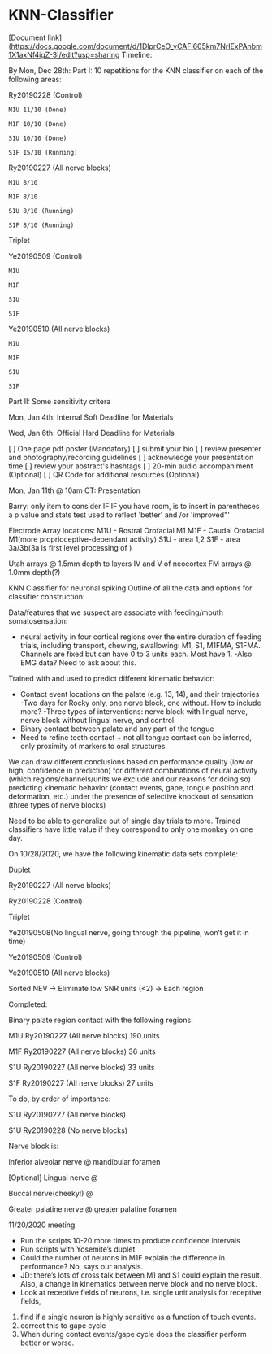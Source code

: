 # KNN-Classifier
[Document link](https://docs.google.com/document/d/1DlprCeO_yCAFl605km7NrIExPAnbm1X1axNf4igZ-3I/edit?usp=sharing
Timeline:

By Mon, Dec 28th:
Part I:
10 repetitions for the KNN classifier on each of the following areas:

Ry20190228 (Control)

    M1U 11/10 (Done)

    M1F 10/10 (Done)

    S1U 10/10 (Done)

    S1F 15/10 (Running)

Ry20190227 (All nerve blocks)

    M1U 8/10 
    
    M1F 8/10

    S1U 8/10 (Running)

    S1F 8/10 (Running)
    
Triplet

Ye20190509 (Control)

    M1U

    M1F

    S1U

    S1F
    
Ye20190510 (All nerve blocks)

    M1U

    M1F

    S1U

    S1F
    
Part II:
Some sensitivity critera
    
Mon, Jan 4th: Internal Soft Deadline for Materials

Wed, Jan 6th: Official Hard Deadline for Materials

[ ] One page pdf poster (Mandatory)
[ ] submit your bio
[ ] review presenter and photography/recording guidelines
[ ] acknowledge your presentation time
[ ] review your abstract's hashtags
[ ] 20-min audio accompaniment (Optional)
[ ] QR Code for additional resources (Optional)


Mon, Jan 11th @ 10am CT: Presentation

Barry: only item to consider IF IF you have room, is to insert in parentheses a p value and stats test used to reflect 'better' and /or 'improved"'

Electrode Array locations:
M1U - Rostral Orofacial M1
M1F - Caudal Orofacial M1(more proprioceptive-dependant activity)
S1U - area 1,2
S1F - area 3a/3b(3a is first level processing of )

Utah arrays @ 1.5mm depth to layers IV and V of neocortex
FM arrays @ 1.0mm depth(?)

KNN Classifier for neuronal spiking
Outline of all the data and options for classifier construction:

Data/features that we suspect are associate with feeding/mouth somatosensation:
- neural activity in four cortical regions over the entire duration of feeding trials, including transport, chewing, swallowing: M1, S1, M1FMA, S1FMA. Channels are fixed but can have 0 to 3 units each. Most have 1.
-Also EMG data? Need to ask about this.

Trained with and used to predict different kinematic behavior:

- Contact event locations on the palate (e.g. 13, 14), and their trajectories
    -Two days for Rocky only, one nerve block, one without. How to include more?
    -Three types of interventions: nerve block with lingual nerve, nerve block without     lingual nerve, and control
- Binary contact between palate and any part of the tongue
- Need to refine teeth contact + not all tongue contact can be inferred, only proximity of markers to oral structures.

We can draw different conclusions based on performance quality (low or high, confidence in prediction) for different combinations of neural activity (which regions/channels/units we exclude and our reasons for doing so) predicting kinematic behavior (contact events, gape, tongue position and deformation, etc.) under the presence of selective knockout of sensation (three types of nerve blocks)

Need to be able to generalize out of single day trials to more. Trained classifiers have little value if they correspond to only one monkey on one day.

On 10/28/2020, we have the following kinematic data sets complete:
    
Duplet

Ry20190227 (All nerve blocks)

Ry20190228 (Control)
    
Triplet

Ye20190508(No lingual nerve, going through the pipeline, won’t get it in time)

Ye20190509 (Control)
    
Ye20190510 (All nerve blocks)

Sorted NEV -> Eliminate low SNR units (<2) -> Each region

Completed:

Binary palate region contact with the following regions:

M1U Ry20190227 (All nerve blocks) 190 units

M1F Ry20190227 (All nerve blocks) 36 units

S1U Ry20190227 (All nerve blocks) 33 units

S1F Ry20190227 (All nerve blocks) 27 units

To do, by order of importance:

S1U Ry20190227 (All nerve blocks)

S1U Ry20190228 (No nerve blocks)

Nerve block is:

Inferior alveolar nerve @ mandibular foramen

[Optional] Lingual nerve @ 

Buccal nerve(cheeky!) @ 

Greater palatine nerve @ greater palatine foramen

11/20/2020 meeting

- Run the scripts 10-20 more times to produce confidence intervals
- Run scripts with Yosemite’s duplet
- Could the number of neurons in M1F explain the difference in performance? No, says our analysis.
- JD: there’s lots of cross talk between M1 and S1 could explain the result. Also, a change in kinematics between nerve block and no nerve block.
- Look at receptive fields of neurons, i.e. single unit analysis for receptive fields, 
1. find if a single neuron is highly sensitive as a function of touch events. 
2. correct this to gape cycle 
3. When during contact events/gape cycle does the classifier perform better or worse.
